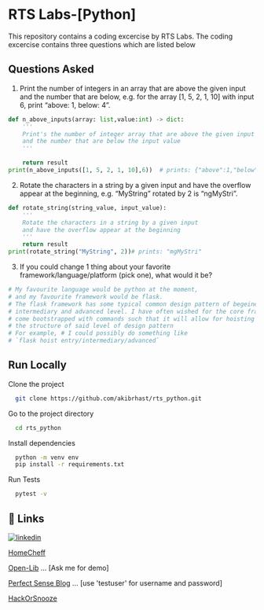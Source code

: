 # RTS Labs-[Python]

This repository contains a coding  excercise by RTS Labs. The coding excercise contains three questions which are listed below


## Questions Asked
1. Print the number of integers in an array that are above the given input and the number that are below, e.g. for the array [1, 5, 2, 1, 10] with input 6, print “above: 1, below: 4”.

```python
def n_above_inputs(array: list,value:int) -> dict:
    '''
    Print's the number of integer array that are above the given input value
    and the number that are below the input value
    '''

    return result
print(n_above_inputs([1, 5, 2, 1, 10],6))  # prints: {"above":1,"below":4}
```


2. Rotate the characters in a string by a given input and have the overflow appear at the beginning, e.g. “MyString” rotated by 2 is “ngMyStri”.

```python
def rotate_string(string_value, input_value):
    '''
    Rotate the characters in a string by a given input 
    and have the overflow appear at the beginning
    '''
    return result
print(rotate_string("MyString", 2))# prints: "mgMyStri"
```

3. If you could change 1 thing about your favorite framework/language/platform (pick one), what would it be?

```python
# My favourite language would be python at the moment,
# and my favourite framework would be flask.
# The flask framework has some typical common design pattern of begeiner,
# intermediary and advanced level. I have often wished for the core framework to 
# come bootstrapped with commands such that it will allow for hoisting 
# the structure of said level of design pattern
# For example, # I could possibly do something like 
# `flask hoist entry/intermediary/advanced`
```


## Run Locally

Clone the project

```bash
  git clone https://github.com/akibrhast/rts_python.git
```

Go to the project directory

```bash
  cd rts_python
```

Install dependencies

```bash
  python -m venv env
  pip install -r requirements.txt
```

Run Tests

```bash
  pytest -v
```




## 🔗 Links

[![linkedin](https://img.shields.io/badge/linkedin-0A66C2?style=for-the-badge&logo=linkedin&logoColor=white)](https://www.linkedin.com/akibmr)

[HomeCheff](https://homecheff.herokuapp.com/)

[Open-Lib](https://open-lib.herokuapp.com/) ... [Ask me for demo]

[Perfect Sense Blog](https://perfectsenseblog.herokuapp.com/) ... [use 'testuser' for username and password]

[HackOrSnooze](https://akibrhast.github.io/Hack-Or-Snooze/)
